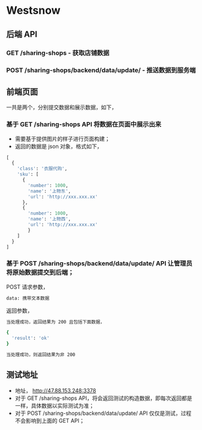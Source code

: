 # Westsnow

## 后端 API

### GET /sharing-shops - 获取店铺数据
### POST /sharing-shops/backend/data/update/ - 推送数据到服务端

## 前端页面

一共是两个，分别提交数据和展示数据，如下，

### 基于 GET /sharing-shops API 将数据在页面中展示出来

- 需要基于提供图片的样子进行页面构建；
- 返回的数据是 json 对象，格式如下，

```py
[
  {
    'class': '衣服代购',
    'sku': [
      {
        'number': 1000,
        'name': '上物东',
        'url': 'http://xxx.xxx.xx'
      },
      {
        'number': 1000,
        'name': '上物西',
        'url': 'http://xxx.xxx.xx'
        }
    ]
  }
]
```

### 基于 POST /sharing-shops/backend/data/update/ API 让管理员将原始数据提交到后端；

POST 请求参数，
```sh
data: 携带文本数据
```

返回参数，
```sh
当处理成功，返回结果为 200 且包括下面数据，

{
  'result': 'ok'
}

当处理成功，则返回结果为非 200
```

## 测试地址

- 地址， http://47.88.153.248:3378
- 对于 GET /sharing-shops API，将会返回测试的构造数据，即每次返回都是一样，具体数据以实际测试为准；
- 对于 POST /sharing-shops/backend/data/update/ API 仅仅是测试，过程不会影响到上面的 GET API；
